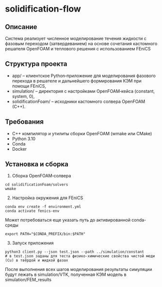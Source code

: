 # solidification-flow

## Описание
Система реализует численное моделирование течения жидкости с фазовым переходом (затвердеванием) на основе
сочетания кастомного решателя OpenFOAM и теплового решения с использованием FEniCS

## Структура проекта

- app/ – клиентское Python‑приложение для моделирования фазового перехода в решателе и дальнейшего формирования КЭМ при помощи FEniCS,
- simulation/ – директория с настройками OpenFOAM‑кейса (constant, system, 0),
- solidificationFoam/ – исходники кастомного солвера OpenFOAM (C++).

## Требования

- C++ компилятор и утилиты сборки OpenFOAM (wmake или CMake)
- Python 3.10
- Conda
- Docker

## Установка и сборка

1. Сборка OpenFOAM‑солвера

```
cd solidificationFoam/solvers
wmake
```

2. Настройка окружения для FEniCS

```
conda env create -f environment.yml
conda activate fenics-env
```

Может потребоваться еще указать путь до активированной conda-среды

```
export PATH="$CONDA_PREFIX/bin:$PATH"
```

3. Запуск приложения

```
python3 client.py --json test.json --path ../simulation/constant
# в test.json заданы для теста физико-химические свойства чистой меди (Cu) в твёрдой и жидкой фазах
```

После выполнения всех шагов моделирования результаты симуляции будут лежать в simulation/VTK, полученная КЭМ модель в simulation/FEM_results

